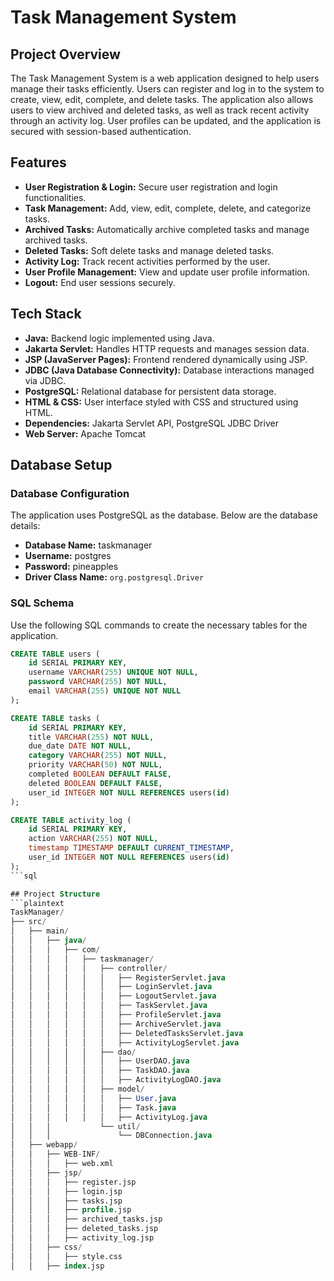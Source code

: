 # Task Management System

## Project Overview

The Task Management System is a web application designed to help users manage their tasks efficiently. Users can register and log in to the system to create, view, edit, complete, and delete tasks. The application also allows users to view archived and deleted tasks, as well as track recent activity through an activity log. User profiles can be updated, and the application is secured with session-based authentication.

## Features

- **User Registration & Login:** Secure user registration and login functionalities.
- **Task Management:** Add, view, edit, complete, delete, and categorize tasks.
- **Archived Tasks:** Automatically archive completed tasks and manage archived tasks.
- **Deleted Tasks:** Soft delete tasks and manage deleted tasks.
- **Activity Log:** Track recent activities performed by the user.
- **User Profile Management:** View and update user profile information.
- **Logout:** End user sessions securely.

## Tech Stack

- **Java:** Backend logic implemented using Java.
- **Jakarta Servlet:** Handles HTTP requests and manages session data.
- **JSP (JavaServer Pages):** Frontend rendered dynamically using JSP.
- **JDBC (Java Database Connectivity):** Database interactions managed via JDBC.
- **PostgreSQL:** Relational database for persistent data storage.
- **HTML & CSS:** User interface styled with CSS and structured using HTML.
- **Dependencies:** Jakarta Servlet API, PostgreSQL JDBC Driver
- **Web Server:** Apache Tomcat

## Database Setup

### Database Configuration
The application uses PostgreSQL as the database. Below are the database details:

- **Database Name:** taskmanager
- **Username:** postgres
- **Password:** pineapples
- **Driver Class Name:** `org.postgresql.Driver`

### SQL Schema
Use the following SQL commands to create the necessary tables for the application.

```sql
CREATE TABLE users (
    id SERIAL PRIMARY KEY,
    username VARCHAR(255) UNIQUE NOT NULL,
    password VARCHAR(255) NOT NULL,
    email VARCHAR(255) UNIQUE NOT NULL
);

CREATE TABLE tasks (
    id SERIAL PRIMARY KEY,
    title VARCHAR(255) NOT NULL,
    due_date DATE NOT NULL,
    category VARCHAR(255) NOT NULL,
    priority VARCHAR(50) NOT NULL,
    completed BOOLEAN DEFAULT FALSE,
    deleted BOOLEAN DEFAULT FALSE,
    user_id INTEGER NOT NULL REFERENCES users(id)
);

CREATE TABLE activity_log (
    id SERIAL PRIMARY KEY,
    action VARCHAR(255) NOT NULL,
    timestamp TIMESTAMP DEFAULT CURRENT_TIMESTAMP,
    user_id INTEGER NOT NULL REFERENCES users(id)
);
```sql

## Project Structure
```plaintext
TaskManager/
├── src/
│   ├── main/
│   │   ├── java/
│   │   │   ├── com/
│   │   │   │   ├── taskmanager/
│   │   │   │   │   ├── controller/
│   │   │   │   │   │   ├── RegisterServlet.java
│   │   │   │   │   │   ├── LoginServlet.java
│   │   │   │   │   │   ├── LogoutServlet.java
│   │   │   │   │   │   ├── TaskServlet.java
│   │   │   │   │   │   ├── ProfileServlet.java
│   │   │   │   │   │   ├── ArchiveServlet.java
│   │   │   │   │   │   ├── DeletedTasksServlet.java
│   │   │   │   │   │   ├── ActivityLogServlet.java
│   │   │   │   │   ├── dao/
│   │   │   │   │   │   ├── UserDAO.java
│   │   │   │   │   │   ├── TaskDAO.java
│   │   │   │   │   │   ├── ActivityLogDAO.java
│   │   │   │   │   ├── model/
│   │   │   │   │   │   ├── User.java
│   │   │   │   │   │   ├── Task.java
│   │   │   │   │   │   ├── ActivityLog.java
│   │   │           └── util/
│   │   │               └── DBConnection.java
│   ├── webapp/
│   │   ├── WEB-INF/
│   │   │   ├── web.xml
│   │   ├── jsp/
│   │   │   ├── register.jsp
│   │   │   ├── login.jsp
│   │   │   ├── tasks.jsp
│   │   │   ├── profile.jsp
│   │   │   ├── archived_tasks.jsp
│   │   │   ├── deleted_tasks.jsp
│   │   │   ├── activity_log.jsp
│   │   ├── css/
│   │   │   ├── style.css
│   │   ├── index.jsp
